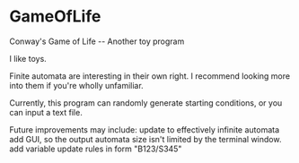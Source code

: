 # GameOfLife
Conway's Game of Life -- Another toy program

I like toys.



Finite automata are interesting in their own right. I recommend looking more into them if you're wholly unfamiliar. 

Currently, this program can randomly generate starting conditions, or you can input a text file. 

Future improvements may include:
  update to effectively infinite automata
  add GUI, so the output automata size isn't limited by the terminal window.
  add variable update rules in form "B123/S345"
